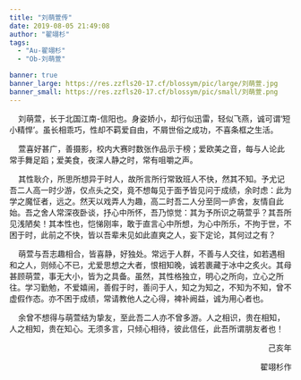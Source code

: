 ```yaml
---
title: "刘萌萱传"
date: 2019-08-05 21:49:08
author: "翟翊杉"
tags: 
  - "Au-翟翊杉"
  - "Ob-刘萌萱"

banner: true
banner_large: https://res.zzfls20-17.cf/blossym/pic/large/刘萌萱.jpg
banner_small: https://res.zzfls20-17.cf/blossym/pic/small/刘萌萱.png
---
```


<p>&nbsp; &nbsp; 刘萌萱，长于北国江南-信阳也。身姿娇小，却行似迅雷，轻似飞燕，诚可谓&lsquo;短小精悍&rsquo;。虽长相乖巧，性却不羁爱自由，不屑世俗之成功，不喜条框之生活。</p>
<p>&nbsp; &nbsp;&nbsp;萱喜好甚广，善摄影，校内大赛时数张作品示于榜；爱欧美之音，每与人论此常手舞足蹈；爱美食，夜深人静之时，常有咀嚼之声。</p>
<p>&nbsp; &nbsp;&nbsp;其性耿介，所思所想异于时人，故所言所行常致班人不快，然其不知。予尤记吾二人高一时少游，仅点头之交，竟不想每见于面予皆见问于成绩，余时虑：此为学之魔怔者，远之。然天以戏弄人为趣，高二时吾二人分至同一庐舍，友情自此始。吾之舍人常深夜卧谈，抒心中所怀，吾乃惊觉：其为予所识之萌萱乎？其吾所见浅陋矣！其本性也，恺悌刚率，敢于直言心中所想，为心中所乐，不拘于世，不困于时，此前之不快，皆以吾辈未见如此直爽之人，妄下定论，其何过之有？</p>
<p>&nbsp; &nbsp;&nbsp;萌萱与吾志趣相合，皆喜静，好独处。常远于人群，不善与人交往，如若遇相和之人，则倾心不已，尤爱思想之大者，恨相知晚，诚若裹藏于冰中之炙火。其母甚顾萌萱，事无大小，皆为之具备。虽然，其性格独立，明心之所向，立心之所往。学习勤勉，不爱嬉闹，善假于时，善问于人，知之为知之，不知为不知，曾不虚假作态。亦不困于成绩，常请教他人之心得，裨补阙益，诚为用心者也。</p>
<p>&nbsp; &nbsp;&nbsp;余曾不想得与萌萱结为挚友，至此吾二人亦不曾多游。人之相识，贵在相知，人之相知，贵在知心。无须多言，只倾心相待，彼此信任，此吾所谓朋友者也！</p>
<p style="text-align: right;">&nbsp;&nbsp;&nbsp;&nbsp;&nbsp;&nbsp;&nbsp;&nbsp;&nbsp;&nbsp;&nbsp;&nbsp;&nbsp;&nbsp;&nbsp;&nbsp;&nbsp;&nbsp;&nbsp;&nbsp;&nbsp;&nbsp;&nbsp;&nbsp;&nbsp;&nbsp;己亥年</p>
<p style="text-align: right;">&nbsp;&nbsp;&nbsp;&nbsp;&nbsp;&nbsp;&nbsp;&nbsp;&nbsp;&nbsp;&nbsp;&nbsp;&nbsp;&nbsp;&nbsp;&nbsp;&nbsp;&nbsp;&nbsp;&nbsp;&nbsp;&nbsp;&nbsp;&nbsp;&nbsp;翟翊杉作</p>
